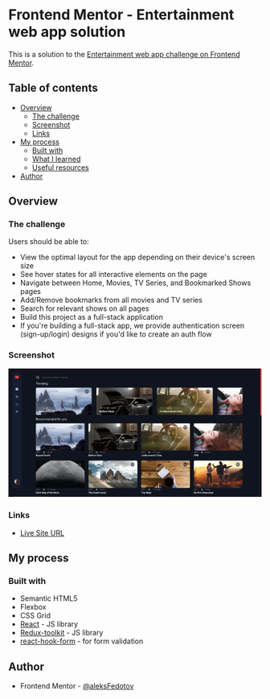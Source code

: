 # Frontend Mentor - Entertainment web app solution

This is a solution to the [Entertainment web app challenge on Frontend Mentor](https://www.frontendmentor.io/challenges/entertainment-web-app-J-UhgAW1X).

## Table of contents

- [Overview](#overview)
  - [The challenge](#the-challenge)
  - [Screenshot](#screenshot)
  - [Links](#links)
- [My process](#my-process)
  - [Built with](#built-with)
  - [What I learned](#what-i-learned)
  - [Useful resources](#useful-resources)
- [Author](#author)

## Overview

### The challenge

Users should be able to:

- View the optimal layout for the app depending on their device's screen size
- See hover states for all interactive elements on the page
- Navigate between Home, Movies, TV Series, and Bookmarked Shows pages
- Add/Remove bookmarks from all movies and TV series
- Search for relevant shows on all pages
- Build this project as a full-stack application
- If you're building a full-stack app, we provide authentication screen (sign-up/login) designs if you'd like to create an auth flow

### Screenshot

![](./public/screenshot.PNG)

### Links

- [Live Site URL](https://entertainment-web-app-sable.vercel.app/)

## My process

### Built with

- Semantic HTML5
- Flexbox
- CSS Grid
- [React](https://reactjs.org/) - JS library
- [Redux-toolkit](https://redux-toolkit.js.org/) - JS library
- [react-hook-form](https://react-hook-form.com/) - for form validation

## Author

- Frontend Mentor - [@aleksFedotov](https://www.frontendmentor.io/profile/aleksFedotov)